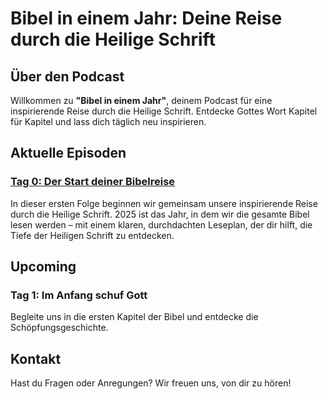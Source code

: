 # Bibel in einem Jahr: Deine Reise durch die Heilige Schrift

## Über den Podcast

Willkommen zu **"Bibel in einem Jahr"**, deinem Podcast für eine inspirierende Reise durch die Heilige Schrift. Entdecke Gottes Wort Kapitel für Kapitel und lass dich täglich neu inspirieren.

## Aktuelle Episoden

### [Tag 0: Der Start deiner Bibelreise](./episodes/Tag0.md)
In dieser ersten Folge beginnen wir gemeinsam unsere inspirierende Reise durch die Heilige Schrift. 2025 ist das Jahr, in dem wir die gesamte Bibel lesen werden – mit einem klaren, durchdachten Leseplan, der dir hilft, die Tiefe der Heiligen Schrift zu entdecken.

## Upcoming

### Tag 1: Im Anfang schuf Gott
Begleite uns in die ersten Kapitel der Bibel und entdecke die Schöpfungsgeschichte.

## Kontakt

Hast du Fragen oder Anregungen? Wir freuen uns, von dir zu hören!
